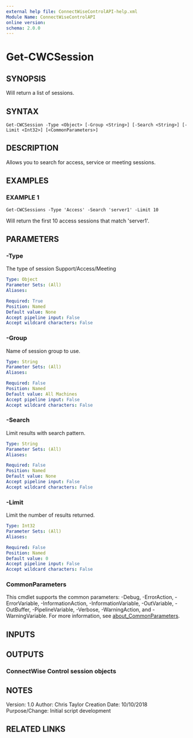 ```yaml
---
external help file: ConnectWiseControlAPI-help.xml
Module Name: ConnectWiseControlAPI
online version:
schema: 2.0.0
---
```


# Get-CWCSession

## SYNOPSIS
Will return a list of sessions.

## SYNTAX

```
Get-CWCSession -Type <Object> [-Group <String>] [-Search <String>] [-Limit <Int32>] [<CommonParameters>]
```

## DESCRIPTION
Allows you to search for access, service or meeting sessions.

## EXAMPLES

### EXAMPLE 1
```
Get-CWCSessions -Type 'Access' -Search 'server1' -Limit 10
```

Will return the first 10 access sessions that match 'server1'.

## PARAMETERS

### -Type
The type of session Support/Access/Meeting

```yaml
Type: Object
Parameter Sets: (All)
Aliases:

Required: True
Position: Named
Default value: None
Accept pipeline input: False
Accept wildcard characters: False
```

### -Group
Name of session group to use.

```yaml
Type: String
Parameter Sets: (All)
Aliases:

Required: False
Position: Named
Default value: All Machines
Accept pipeline input: False
Accept wildcard characters: False
```

### -Search
Limit results with search pattern.

```yaml
Type: String
Parameter Sets: (All)
Aliases:

Required: False
Position: Named
Default value: None
Accept pipeline input: False
Accept wildcard characters: False
```

### -Limit
Limit the number of results returned.

```yaml
Type: Int32
Parameter Sets: (All)
Aliases:

Required: False
Position: Named
Default value: 0
Accept pipeline input: False
Accept wildcard characters: False
```

### CommonParameters
This cmdlet supports the common parameters: -Debug, -ErrorAction, -ErrorVariable, -InformationAction, -InformationVariable, -OutVariable, -OutBuffer, -PipelineVariable, -Verbose, -WarningAction, and -WarningVariable. For more information, see [about_CommonParameters](http://go.microsoft.com/fwlink/?LinkID=113216).

## INPUTS

## OUTPUTS

### ConnectWise Control session objects
## NOTES
Version:        1.0
Author:         Chris Taylor
Creation Date:  10/10/2018
Purpose/Change: Initial script development

## RELATED LINKS
